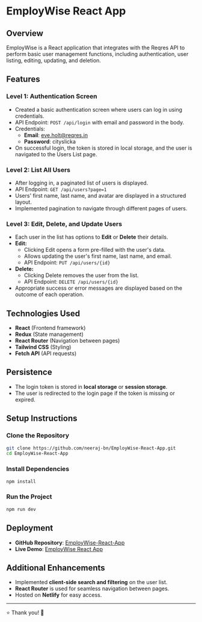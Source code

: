 # EmployWise React App

## Overview
EmployWise is a React application that integrates with the Reqres API to perform basic user management functions, including authentication, user listing, editing, updating, and deletion.

## Features

### Level 1: Authentication Screen
- Created a basic authentication screen where users can log in using credentials.
- API Endpoint: `POST /api/login` with email and password in the body.
- Credentials:
  - **Email**: eve.holt@reqres.in
  - **Password**: cityslicka
- On successful login, the token is stored in local storage, and the user is navigated to the Users List page.

### Level 2: List All Users
- After logging in, a paginated list of users is displayed.
- API Endpoint: `GET /api/users?page=1`
- Users' first name, last name, and avatar are displayed in a structured layout.
- Implemented pagination to navigate through different pages of users.

### Level 3: Edit, Delete, and Update Users
- Each user in the list has options to **Edit** or **Delete** their details.
- **Edit:**
  - Clicking Edit opens a form pre-filled with the user's data.
  - Allows updating the user's first name, last name, and email.
  - API Endpoint: `PUT /api/users/{id}`
- **Delete:**
  - Clicking Delete removes the user from the list.
  - API Endpoint: `DELETE /api/users/{id}`
- Appropriate success or error messages are displayed based on the outcome of each operation.

## Technologies Used
- **React** (Frontend framework)
- **Redux** (State management)
- **React Router** (Navigation between pages)
- **Tailwind CSS** (Styling)
- **Fetch API** (API requests)

## Persistence
- The login token is stored in **local storage** or **session storage**.
- The user is redirected to the login page if the token is missing or expired.

## Setup Instructions
### Clone the Repository
```sh
git clone https://github.com/neeraj-bn/EmployWise-React-App.git
cd EmployWise-React-App
```

### Install Dependencies
```sh
npm install
```

### Run the Project
```sh
npm run dev
```

## Deployment
- **GitHub Repository**: [EmployWise-React-App](https://github.com/neeraj-bn/EmployWise-React-App.git)
- **Live Demo**: [EmployWise React App](https://employwise-react.netlify.app/)

## Additional Enhancements
- Implemented **client-side search and filtering** on the user list.
- **React Router** is used for seamless navigation between pages.
- Hosted on **Netlify** for easy access.

---

⭐ Thank you! 🚀
